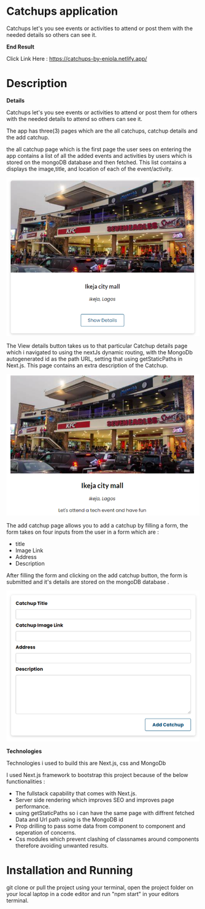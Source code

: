 # Catchups application

 Catchups let's you see events or activities to attend or post them with the needed details so others can see it.

**End Result**

Click Link Here : https://catchups-by-eniola.netlify.app/
# Description

**Details**

Catchups let's you see events or activities to attend or post them for others with the needed details to attend so others can see it.

The app has three(3) pages which are the all catchups, catchup details and the add catchup.

the all catchup page which is the first page the user sees on entering the app contains a list of all the added events and activities by users which is stored on the mongoDB database and then fetched. This list contains a displays the image,title, and location of each of the event/activity. 

![Catchups](https://github.com/Eniola-Codes/Catchups/blob/main/public/assets/scrnli_12_2_2022_8-21-40%20AM.png?raw=true)


The View details button takes us to that particular Catchup details page which i navigated to using the nextJs dynamic routing, with the MongoDb autogenerated id as the path URL, setting that using getStaticPaths in Next.js.
This page contains an extra description of the Catchup.

![Catchup details](https://github.com/Eniola-Codes/Catchups/blob/main/public/assets/scrnli_12_2_2022_8-33-51%20AM.png?raw=true)

The add catchup page allows you to add a catchup by filling a form, the form takes on four inputs from the user in a form which are :

- title
- Image Link
- Address 
- Description

After filling the form and clicking on the add catchup button, the form is submitted and it's details are stored on the mongoDB database .

![Catchup form](https://github.com/Eniola-Codes/Catchups/blob/main/public/assets/scrnli_12_2_2022_8-44-48%20AM.png?raw=true)


**Technologies**

Technologies i used to build this are Next.js, css and MongoDb

I used Next.js framework to bootstrap this project because of the below functionalities : 

- The fullstack capability that comes with Next.js.
- Server side rendering which improves SEO and improves page performance.
- using getStaticPaths so i can have the same page with diffrent fetched Data and Url path using is the MongoDB id
- Prop drilling to pass some data from component to component and seperation of concerns.
- Css modules which prevent clashing of classnames around components therefore avoiding unwanted results.

# Installation and Running

git clone or pull the project using your terminal, open the project folder on your local laptop in a code editor and run "npm start" in your editors terminal.
